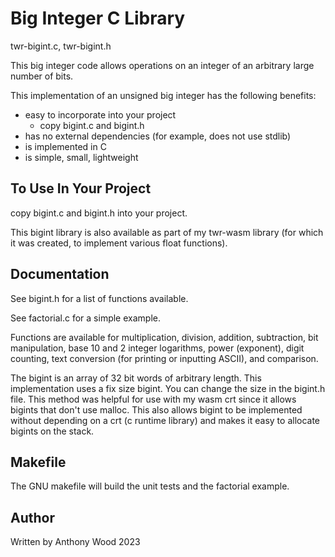 # Big Integer C Library

twr-bigint.c, twr-bigint.h

This big integer code allows operations on an integer of an arbitrary large number of bits.

This implementation of an unsigned big integer has the following benefits:
   - easy to incorporate into your project
		- copy bigint.c and bigint.h
   - has no external dependencies (for example, does not use stdlib)
   - is implemented in C
   - is simple, small, lightweight

## To Use In Your Project
copy bigint.c and bigint.h into your project.

This bigint library is also available as part of my twr-wasm library (for which it was created, to implement various float functions).

## Documentation
See bigint.h for a list of functions available.

See factorial.c for a simple example.

Functions are available for multiplication, division, addition, subtraction, bit manipulation, base 10 and 2 integer logarithms, power (exponent), digit counting, text conversion (for printing or inputting ASCII), and comparison.

The bigint is an array of 32 bit words of arbitrary length.  This implementation uses a fix size bigint.  You can change the size in the bigint.h file.  This method was helpful for use with my wasm crt since it allows bigints that don't use malloc.  This also allows bigint to be implemented without depending on a crt (c runtime library) and makes it easy to allocate bigints on the stack.

## Makefile
The GNU makefile will build the unit tests and the factorial example.

## Author
Written by Anthony Wood
2023





